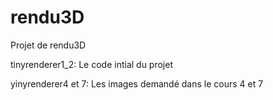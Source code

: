 # rendu3D
Projet de rendu3D

tinyrenderer1_2: Le code intial du projet

yinyrenderer4 et 7: Les images demandé dans le cours 4 et 7
